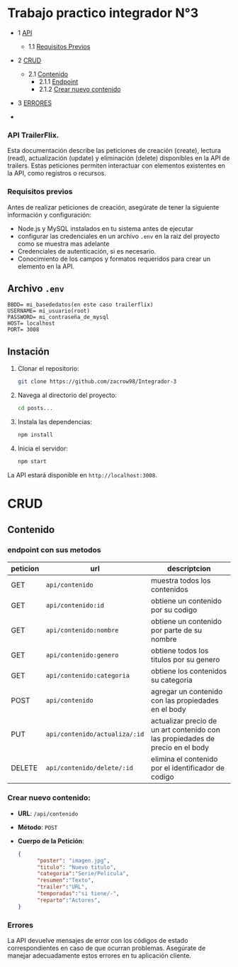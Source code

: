 # Trabajo practico integrador N°3 

- 1 [API](#api-TrailerFlix)
  
  - 1.1 [Requisitos Previos](#requisitos-previos)

- 2 [CRUD](#crud)
    - 2.1 [Contenido](#contenido)
        - 2.1.1  [Endpoint](#endpoint-con-sus-metodos)
        - 2.1.2 [Crear nuevo contenido](#crear-nuevo-contenido)
- 3 [ERRORES](#errores)
- 
### API TrailerFlix.

Esta documentación describe las peticiones de creación (create), lectura (read), actualización (update) y eliminación (delete) disponibles en la API de trailers. Estas peticiones permiten interactuar con elementos existentes en la API, como registros o recursos.

### Requisitos previos

Antes de realizar peticiones de creación, asegúrate de tener la siguiente información y configuración:


- Node.js y MySQL instalados en tu sistema antes de ejecutar
- configurar las credenciales en un archivo `.env` en la raiz del proyecto como se muestra  mas adelante
- Credenciales de autenticación, si es necesario.
- Conocimiento de los campos y formatos requeridos para crear un elemento en la API.

## Archivo `.env`
```plaintext
BBDD= mi_basededatos(en este caso trailerflix)
USERNAME= mi_usuario(root)
PASSWORD= mi_contraseña_de_mysql
HOST= localhost
PORT= 3008
```
## Instación

1. Clonar el repositorio:
   
   ```bash
   git clone https://github.com/zacrow98/Integrador-3
   ```
2. Navega al directorio del proyecto:

   ```bash
   cd posts...
   ```

3. Instala las dependencias:

   ```bash
   npm install
   ```

4. Inicia el servidor:

   ```bash
   npm start
   ```

La API estará disponible en `http://localhost:3008`.

# CRUD

## Contenido
### endpoint con sus metodos

|peticion |url |descriptcion |
|----|-----------------------------|--------------------------|
|GET| `api/contenido`|muestra todos los contenidos|
|GET| `api/contenido:id`|obtiene un contenido por su codigo|
|GET| `api/contenido:nombre`|obtiene  un contenido por parte de su nombre|
|GET| `api/contenido:genero`|obtiene  todos los titulos por su genero|
|GET| `api/contenido:categoria`|obtiene los contenidos su categoria|
|POST| `api/contenido`|agregar un contenido con las propiedades en el body|
|PUT| `api/contenido/actualiza/:id`|actualizar precio de un art contenido con las propiedades de precio en el body|
|DELETE| `api/contenido/delete/:id`|elimina el contenido por el identificador de codigo|

### Crear nuevo contenido:
- **URL**: `/api/contenido`
- **Método**: `POST`
- **Cuerpo de la Petición**:

  ```json
  {
        "poster": "imagen.jpg",
        "titulo": "Nuevo titulo",
        "categoria":"Serie/Pelicula",
        "resumen":"Texto",
        "trailer":"URL",
        "temporadas":"si tiene/-",
        "reparto":"Actores",
  }
  ```
    
### Errores

La API devuelve mensajes de error con los códigos de estado correspondientes en caso de que ocurran problemas. Asegúrate de manejar adecuadamente estos errores en tu aplicación cliente.